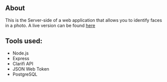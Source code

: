 ## About
This is the Server-side of a web application that allows you to identify faces in a photo. 
A live version can be found [here](https://dajalac.github.io/wondering)

## Tools used:
- Node.js
- Express
- Clarifi API
- JSON Web Token 
- PostgreSQL
